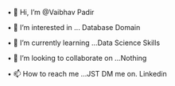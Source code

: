 •	👋 Hi, I’m @Vaibhav Padir

•	👀 I’m interested in ... Database Domain

•	🌱 I’m currently learning ...Data Science Skills

•	💞️ I’m looking to collaborate on ...Nothing

•	📫 How to reach me ...JST DM me on. Linkedin
